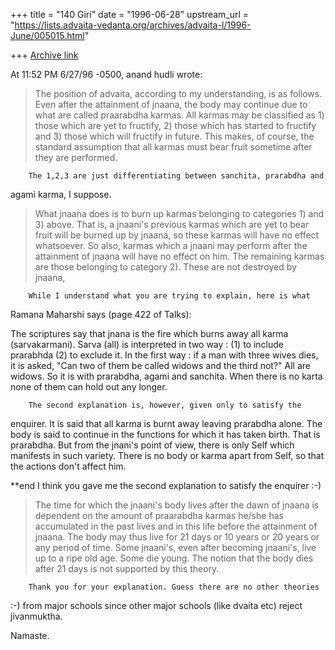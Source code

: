 +++
title = "140 Giri"
date = "1996-06-28"
upstream_url = "https://lists.advaita-vedanta.org/archives/advaita-l/1996-June/005015.html"

+++
[Archive link](https://lists.advaita-vedanta.org/archives/advaita-l/1996-June/005015.html)

At 11:52 PM 6/27/96 -0500, anand hudli wrote:

>   The position of advaita, according to my understanding, is as follows.
>  Even after the attainment of jnaana, the body may continue due to what
>  are called praarabdha karmas. All karmas may be classified as 1) those
>  which are yet to fructify, 2) those which has started to fructify and
>  3) those which will fructify in future. This makes, of course, the
>  standard assumption that all karmas must bear fruit sometime after they
>  are performed.

        The 1,2,3 are just differentiating between sanchita, prarabdha and
agami karma, I suppose.

>
>  What jnaana does is to burn up karmas belonging to categories 1) and
>  3) above. That is, a jnaani's previous karmas which are yet to bear fruit
>  will be burned up by jnaana, so these karmas will have no effect
>  whatsoever. So also, karmas which a jnaani may perform after the
>  attainment of jnaana will have no effect on him. The remaining karmas
>  are those belonging to category 2). These are not destroyed by jnaana,

        While I understand what you are trying to explain, here is what
Ramana Maharshi says (page 422 of Talks):

The scriptures say that jnana is the fire which burns away all karma
(sarvakarmani). Sarva (all) is interpreted in two way : (1) to include
prarabhda
(2) to exclude it. In the first way : if a man with three wives dies, it
is asked, "Can two of them be called widows and the third not?" All are
widows. So it is with prarabdha, agami and sanchita. When there is no
karta none of them can hold out any longer.

        The second explanation is, however, given only to satisfy the
enquirer. It is said that all karma is burnt away leaving prarabdha
alone. The body is said to continue in the functions for which it has
taken birth. That is prarabdha. But from the jnani's point of view, there
is only Self which manifests in such variety. There is no body or karma
apart from Self, so that the actions don't affect him.

**end
        I think you gave me the second explanation to satisfy the
enquirer :-)

>  The time for which the jnaani's body lives after the dawn of jnaana is
>  dependent on the amount of praarabdha karmas he/she has accumulated
>  in the past lives and in this life before the attainment of jnaana.
>  The body may thus live for 21 days or 10 years or 20 years or any
>  period of time. Some jnaani's, even after becoming jnaani's, live up
>  to a ripe old age. Some die young. The notion that the body dies after
>  21 days is not supported by this theory.

        Thank you for your explanation. Guess there are no other theories
:-) from major schools since other major schools (like dvaita etc) reject
jivanmuktha.

Namaste.

